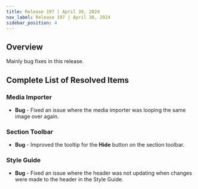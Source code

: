 ```yaml
---
title: Release 197 | April 30, 2024
nav_label: Release 197 | April 30, 2024
sidebar_position: 4
---
```


## Overview

Mainly bug fixes in this release.

## Complete List of Resolved Items

### Media Importer

* **Bug** - Fixed an issue where the media importer was looping the same image over again.

### Section Toolbar

* **Bug** - Improved the tooltip for the **Hide** button on the section toolbar.

### Style Guide

* **Bug** - Fixed an issue where the header was not updating when changes were made to the header in the Style Guide.
